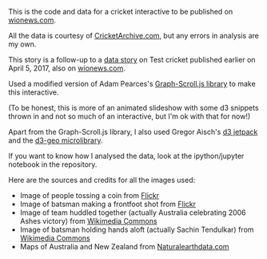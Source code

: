 This is the code and data for a cricket interactive to be published on [wionews.com](http://www.wionews.com).

All the data is courtesy of [CricketArchive.com](https://www.cricketarchive.com), but any errors in analysis are my own.

This story is a follow-up to a [data story](http://www.wionews.com/cricket/is-the-t20-format-ruining-test-cricket-14150) on Test cricket published earlier on April 5, 2017, also on [wionews.com](http://www.wionews.com).

Used a modified version of Adam Pearces's [Graph-Scroll.js library](1wheel.github.io/graph-scroll/) to make this interactive. 

(To be honest, this is more of an animated slideshow with some d3 snippets thrown in and not so much of an interactive, but I'm ok with that for now!)

Apart from the Graph-Scroll.js library, I also used Gregor Aisch's [d3 jetpack](https://github.com/gka/d3-jetpack) and the [d3-geo microlibrary](https://github.com/d3/d3-geo).

If you want to know how I analysed the data, look at the ipython/jupyter notebook in the repository.

Here are the sources and credits for all the images used:
* Image of people tossing a coin from [Flickr](https://www.flickr.com/photos/publicresourceorg/26848722413/)
* Image of batsman making a frontfoot shot from [Flickr](https://www.flickr.com/photos/somethingness/9323478282/)
* Image of team huddled together (actually Australia celebrating 2006 Ashes victory) from [Wikimedia Commons](https://commons.wikimedia.org/wiki/File:Australia_regain_Ashes_2006.jpg)
* Image of batsman holding hands aloft (actually Sachin Tendulkar) from [Wikimedia Commons](https://commons.wikimedia.org/wiki/File:Tendulkar_closup.jpg)
* Maps of Australia and New Zealand from [Naturalearthdata.com](http://www.naturalearthdata.com/downloads/110m-cultural-vectors/)



